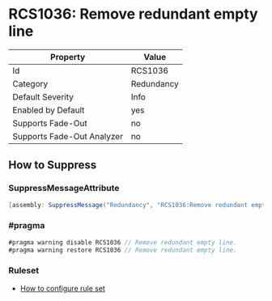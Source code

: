 # RCS1036: Remove redundant empty line

Property | Value
--- | ---
Id|RCS1036
Category|Redundancy
Default Severity|Info
Enabled by Default|yes
Supports Fade\-Out|no
Supports Fade\-Out Analyzer|no

## How to Suppress

### SuppressMessageAttribute

```csharp
[assembly: SuppressMessage("Redundancy", "RCS1036:Remove redundant empty line.", Justification = "<Pending>")]
```

### \#pragma

```csharp
#pragma warning disable RCS1036 // Remove redundant empty line.
#pragma warning restore RCS1036 // Remove redundant empty line.
```

### Ruleset

* [How to configure rule set](../HowToConfigureAnalyzers.md)
